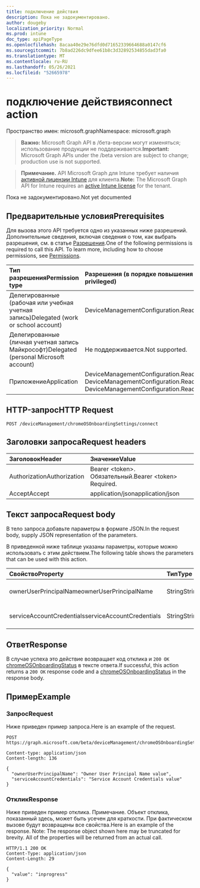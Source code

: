 ```yaml
---
title: подключение действия
description: Пока не задокументировано.
author: dougeby
localization_priority: Normal
ms.prod: intune
doc_type: apiPageType
ms.openlocfilehash: 8acaa40e29e76dfd0d71652339664688a0147cf6
ms.sourcegitcommit: 7b8ad226dc9dfee61b8c3d32892534855dad3fa0
ms.translationtype: MT
ms.contentlocale: ru-RU
ms.lasthandoff: 05/26/2021
ms.locfileid: "52665978"
---
```

# <a name="connect-action"></a><span data-ttu-id="013d5-103">подключение действия</span><span class="sxs-lookup"><span data-stu-id="013d5-103">connect action</span></span>

<span data-ttu-id="013d5-104">Пространство имен: microsoft.graph</span><span class="sxs-lookup"><span data-stu-id="013d5-104">Namespace: microsoft.graph</span></span>

> <span data-ttu-id="013d5-105">**Важно:** Microsoft Graph API в /бета-версии могут изменяться; использование продукции не поддерживается.</span><span class="sxs-lookup"><span data-stu-id="013d5-105">**Important:** Microsoft Graph APIs under the /beta version are subject to change; production use is not supported.</span></span>

> <span data-ttu-id="013d5-106">**Примечание.** API Microsoft Graph для Intune требует наличия [активной лицензии Intune](https://go.microsoft.com/fwlink/?linkid=839381) для клиента.</span><span class="sxs-lookup"><span data-stu-id="013d5-106">**Note:** The Microsoft Graph API for Intune requires an [active Intune license](https://go.microsoft.com/fwlink/?linkid=839381) for the tenant.</span></span>

<span data-ttu-id="013d5-107">Пока не задокументировано.</span><span class="sxs-lookup"><span data-stu-id="013d5-107">Not yet documented</span></span>

## <a name="prerequisites"></a><span data-ttu-id="013d5-108">Предварительные условия</span><span class="sxs-lookup"><span data-stu-id="013d5-108">Prerequisites</span></span>
<span data-ttu-id="013d5-p101">Для вызова этого API требуется одно из указанных ниже разрешений. Дополнительные сведения, включая сведения о том, как выбрать разрешения, см. в статье [Разрешения](/graph/permissions-reference).</span><span class="sxs-lookup"><span data-stu-id="013d5-p101">One of the following permissions is required to call this API. To learn more, including how to choose permissions, see [Permissions](/graph/permissions-reference).</span></span>

|<span data-ttu-id="013d5-111">Тип разрешения</span><span class="sxs-lookup"><span data-stu-id="013d5-111">Permission type</span></span>|<span data-ttu-id="013d5-112">Разрешения (в порядке повышения привилегий)</span><span class="sxs-lookup"><span data-stu-id="013d5-112">Permissions (from least to most privileged)</span></span>|
|:---|:---|
|<span data-ttu-id="013d5-113">Делегированные (рабочая или учебная учетная запись)</span><span class="sxs-lookup"><span data-stu-id="013d5-113">Delegated (work or school account)</span></span>|<span data-ttu-id="013d5-114">DeviceManagementConfiguration.ReadWrite.All</span><span class="sxs-lookup"><span data-stu-id="013d5-114">DeviceManagementConfiguration.ReadWrite.All</span></span>|
|<span data-ttu-id="013d5-115">Делегированные (личная учетная запись Майкрософт)</span><span class="sxs-lookup"><span data-stu-id="013d5-115">Delegated (personal Microsoft account)</span></span>|<span data-ttu-id="013d5-116">Не поддерживается.</span><span class="sxs-lookup"><span data-stu-id="013d5-116">Not supported.</span></span>|
|<span data-ttu-id="013d5-117">Приложение</span><span class="sxs-lookup"><span data-stu-id="013d5-117">Application</span></span>|<span data-ttu-id="013d5-118">DeviceManagementConfiguration.Read.All, DeviceManagementConfiguration.ReadWrite.All</span><span class="sxs-lookup"><span data-stu-id="013d5-118">DeviceManagementConfiguration.Read.All, DeviceManagementConfiguration.ReadWrite.All</span></span>|

## <a name="http-request"></a><span data-ttu-id="013d5-119">HTTP-запрос</span><span class="sxs-lookup"><span data-stu-id="013d5-119">HTTP Request</span></span>
<!-- {
  "blockType": "ignored"
}
-->
``` http
POST /deviceManagement/chromeOSOnboardingSettings/connect
```

## <a name="request-headers"></a><span data-ttu-id="013d5-120">Заголовки запроса</span><span class="sxs-lookup"><span data-stu-id="013d5-120">Request headers</span></span>
|<span data-ttu-id="013d5-121">Заголовок</span><span class="sxs-lookup"><span data-stu-id="013d5-121">Header</span></span>|<span data-ttu-id="013d5-122">Значение</span><span class="sxs-lookup"><span data-stu-id="013d5-122">Value</span></span>|
|:---|:---|
|<span data-ttu-id="013d5-123">Authorization</span><span class="sxs-lookup"><span data-stu-id="013d5-123">Authorization</span></span>|<span data-ttu-id="013d5-124">Bearer &lt;token&gt;. Обязательный.</span><span class="sxs-lookup"><span data-stu-id="013d5-124">Bearer &lt;token&gt; Required.</span></span>|
|<span data-ttu-id="013d5-125">Accept</span><span class="sxs-lookup"><span data-stu-id="013d5-125">Accept</span></span>|<span data-ttu-id="013d5-126">application/json</span><span class="sxs-lookup"><span data-stu-id="013d5-126">application/json</span></span>|

## <a name="request-body"></a><span data-ttu-id="013d5-127">Текст запроса</span><span class="sxs-lookup"><span data-stu-id="013d5-127">Request body</span></span>
<span data-ttu-id="013d5-128">В тело запроса добавьте параметры в формате JSON.</span><span class="sxs-lookup"><span data-stu-id="013d5-128">In the request body, supply JSON representation of the parameters.</span></span>

<span data-ttu-id="013d5-129">В приведенной ниже таблице указаны параметры, которые можно использовать с этим действием.</span><span class="sxs-lookup"><span data-stu-id="013d5-129">The following table shows the parameters that can be used with this action.</span></span>

|<span data-ttu-id="013d5-130">Свойство</span><span class="sxs-lookup"><span data-stu-id="013d5-130">Property</span></span>|<span data-ttu-id="013d5-131">Тип</span><span class="sxs-lookup"><span data-stu-id="013d5-131">Type</span></span>|<span data-ttu-id="013d5-132">Описание</span><span class="sxs-lookup"><span data-stu-id="013d5-132">Description</span></span>|
|:---|:---|:---|
|<span data-ttu-id="013d5-133">ownerUserPrincipalName</span><span class="sxs-lookup"><span data-stu-id="013d5-133">ownerUserPrincipalName</span></span>|<span data-ttu-id="013d5-134">String</span><span class="sxs-lookup"><span data-stu-id="013d5-134">String</span></span>|<span data-ttu-id="013d5-135">Пока не задокументировано.</span><span class="sxs-lookup"><span data-stu-id="013d5-135">Not yet documented</span></span>|
|<span data-ttu-id="013d5-136">serviceAccountCredentials</span><span class="sxs-lookup"><span data-stu-id="013d5-136">serviceAccountCredentials</span></span>|<span data-ttu-id="013d5-137">String</span><span class="sxs-lookup"><span data-stu-id="013d5-137">String</span></span>|<span data-ttu-id="013d5-138">Пока не задокументировано.</span><span class="sxs-lookup"><span data-stu-id="013d5-138">Not yet documented</span></span>|



## <a name="response"></a><span data-ttu-id="013d5-139">Ответ</span><span class="sxs-lookup"><span data-stu-id="013d5-139">Response</span></span>
<span data-ttu-id="013d5-140">В случае успеха это действие возвращает код отклика и `200 OK` [chromeOSOnboardingStatus](../resources/intune-chromebooksync-chromeosonboardingstatus.md) в тексте ответа.</span><span class="sxs-lookup"><span data-stu-id="013d5-140">If successful, this action returns a `200 OK` response code and a [chromeOSOnboardingStatus](../resources/intune-chromebooksync-chromeosonboardingstatus.md) in the response body.</span></span>

## <a name="example"></a><span data-ttu-id="013d5-141">Пример</span><span class="sxs-lookup"><span data-stu-id="013d5-141">Example</span></span>

### <a name="request"></a><span data-ttu-id="013d5-142">Запрос</span><span class="sxs-lookup"><span data-stu-id="013d5-142">Request</span></span>
<span data-ttu-id="013d5-143">Ниже приведен пример запроса.</span><span class="sxs-lookup"><span data-stu-id="013d5-143">Here is an example of the request.</span></span>
``` http
POST https://graph.microsoft.com/beta/deviceManagement/chromeOSOnboardingSettings/connect

Content-type: application/json
Content-length: 136

{
  "ownerUserPrincipalName": "Owner User Principal Name value",
  "serviceAccountCredentials": "Service Account Credentials value"
}
```

### <a name="response"></a><span data-ttu-id="013d5-144">Отклик</span><span class="sxs-lookup"><span data-stu-id="013d5-144">Response</span></span>
<span data-ttu-id="013d5-p102">Ниже приведен пример отклика. Примечание. Объект отклика, показанный здесь, может быть усечен для краткости. При фактическом вызове будут возвращены все свойства.</span><span class="sxs-lookup"><span data-stu-id="013d5-p102">Here is an example of the response. Note: The response object shown here may be truncated for brevity. All of the properties will be returned from an actual call.</span></span>
``` http
HTTP/1.1 200 OK
Content-Type: application/json
Content-Length: 29

{
  "value": "inprogress"
}
```




